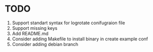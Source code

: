 
TODO
====

1. Support standart syntax for logrotate conifugraion file
2. Support missing keys
3. Add README.md
4. Consider adding Makefile to install binary in create example conf
5. Consider adding debian branch
